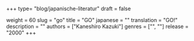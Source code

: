 +++
type= "blog/japanische-literatur"
draft = false

weight = 60
slug = "go"
title = "GO"
japanese = ""
translation = "GO!"
description = ""
authors = ["Kaneshiro Kazuki"]
genres = ["", ""]
release = "2000"
+++

